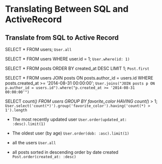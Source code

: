 # Translating Between SQL and ActiveRecord

## Translate from SQL to Active Record

SELECT *
FROM
  users;
`User.all`

SELECT *
FROM
  users
WHERE
  user.id = 1;
`User.where(id: 1)`

SELECT *
FROM
  posts
ORDER BY
  created_at DESC
LIMIT 1;
`Post.first`

SELECT *
FROM
  users
JOIN
  posts
ON
  posts.author_id = users.id
WHERE
  posts.created_at >= '2014-08-31 00:00:00';
`User.joins("JOIN posts p ON p.author_id = users.id").where("p.created_at >= '2014-08-31 00:00:00'")`

SELECT
  count(*)
FROM
  users
GROUP BY
  favorite_color
HAVING
  count(*) > 1;
`User.select('count(*)').group('favorite_color').having('count(*) > 1').length`

* The most recently updated user
`User.order(updated_at: :desc).limit(1)`

* The oldest user (by age)
`User.order(dob: :asc).limit(1)`

* all the users
`User.all`

* all posts sorted in descending order by date created
`Post.order(created_at: :desc)`
